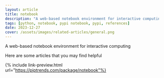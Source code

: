 ```yaml
---
layout: article
title: notebook
description: "A web-based notebook environment for interactive computing"
tags: [python, notebook, pypi notebook, pypi, references]
date: 2023-12-27
cover: /assets/images/related-articles/general.png
---
```


A web-based notebook environment for interactive computing

Here are some articles that you may find helpful

{% include link-preview.html url="https://piptrends.com/package/notebook"%}